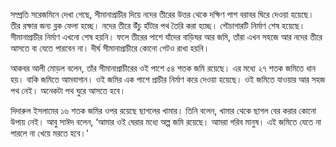 সম্প্রতি সরেজমিনে দেখা গেছে, সীমানাপ্রাচীর দিয়ে নদের তীরের উত্তর থেকে দক্ষিণ পাশ বরাবর ঘিরে দেওয়া হয়েছে। তীর রক্ষার জন্য ব্লক ফেলা হচ্ছে। নদের তীরে উঁচু হাঁটার পথ তৈরি করা হচ্ছে। শৌচাগারটি নির্মাণ শেষ হয়েছে। সীমানাপ্রাচীর নির্মাণ এখনো শেষ হয়নি। ফলে তীরের পাশে যাঁদের বাড়িঘর আর জমি, তাঁরা এখন সহজে আর নদের তীরে আসতে বা যেতে পারবেন না। দীর্ঘ সীমানাপ্রাচীরে কোনো গেটও রাখা হয়নি।

আকবর আলী মোড়ল বলেন, তাঁর সীমানাপ্রাচীরের ওই পাশে ৫৪ শতক জমি রয়েছে। এর মধ্যে ২৭ শতক জমিতে ধান হয়। বাকি জমিতে আমবাগান। ওই জমির এক পাশে প্রাচীর নির্মাণ করে দেওয়া হয়েছে। ওই জমিতে যাওয়ার আর সহজ পথ নেই। অনেকটা পথ ঘুরে আসতে হবে।

দিদারুল ইসলামের ১৬ শতক জমির ওপর রয়েছে ছাগলের খামার। তিনি বলেন, খামার থেকে ছাগল বের করার কোনো উপায় নেই। আবু সাঈদ বলেন, ‘আমার ওই ঘেরার মধ্যে অল্প জমি রয়েছে। আমরা গরিব মানুষ। এই জমিতে যেতে না পারলে না খেয়ে মরতে হবে।’
